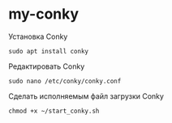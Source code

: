 # my-conky

Установка Conky
```
sudo apt install conky
```
Редактировать Conky
```
sudo nano /etc/conky/conky.conf
```
Сделать исполняемым файл загрузки Conky
```
chmod +x ~/start_conky.sh
```
